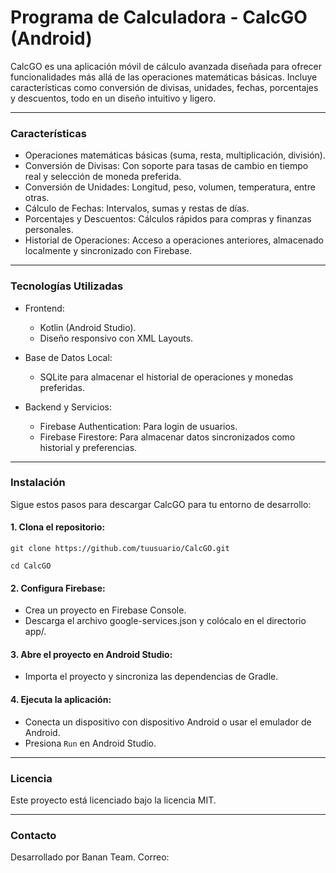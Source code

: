 # **Programa de Calculadora - CalcGO (Android)** #

CalcGO es una aplicación móvil de cálculo avanzada diseñada para ofrecer funcionalidades más allá de las operaciones matemáticas básicas. 
Incluye características como conversión de divisas, unidades, fechas, porcentajes y descuentos, todo en un diseño intuitivo y ligero.

---
### Características ###
- Operaciones matemáticas básicas (suma, resta, multiplicación, división).
- Conversión de Divisas: Con soporte para tasas de cambio en tiempo real y selección de moneda preferida.
- Conversión de Unidades: Longitud, peso, volumen, temperatura, entre otras.
- Cálculo de Fechas: Intervalos, sumas y restas de días.
- Porcentajes y Descuentos: Cálculos rápidos para compras y finanzas personales.
- Historial de Operaciones: Acceso a operaciones anteriores, almacenado localmente y sincronizado con Firebase.

---
### Tecnologías Utilizadas ###

- Frontend:
  - Kotlin (Android Studio).
  - Diseño responsivo con XML Layouts.

- Base de Datos Local:
  - SQLite para almacenar el historial de operaciones y monedas preferidas.

- Backend y Servicios:
  - Firebase Authentication: Para login de usuarios.
  - Firebase Firestore: Para almacenar datos sincronizados como historial y preferencias.

---
### Instalación ###
Sigue estos pasos para descargar CalcGO para tu entorno de desarrollo:

#### 1. Clona el repositorio:

```git clone https://github.com/tuusuario/CalcGO.git```

```cd CalcGO```

#### 2. Configura Firebase:

- Crea un proyecto en Firebase Console.
- Descarga el archivo google-services.json y colócalo en el directorio app/.

#### 3. Abre el proyecto en Android Studio:

- Importa el proyecto y sincroniza las dependencias de Gradle.

#### 4. Ejecuta la aplicación:

- Conecta un dispositivo con dispositivo Android o usar el emulador de Android.
- Presiona ``` Run ```  en Android Studio.

---
### Licencia ###
Este proyecto está licenciado bajo la licencia MIT.

---
### Contacto ###
Desarrollado por Banan Team.
Correo: 
